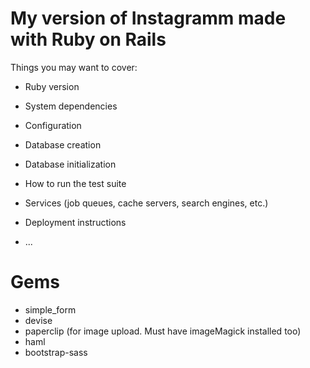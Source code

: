 # My version of Instagramm made with Ruby on Rails 



Things you may want to cover:

* Ruby version

* System dependencies

* Configuration

* Database creation

* Database initialization

* How to run the test suite

* Services (job queues, cache servers, search engines, etc.)

* Deployment instructions

* ...
# Gems
  * simple_form
  * devise
  * paperclip (for image upload. Must have imageMagick installed too)
  * haml
  * bootstrap-sass
